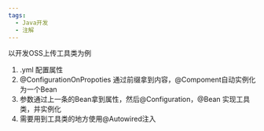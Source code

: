 ```yaml
---
tags:
  - Java开发
  - 注解
---
```

以开发OSS上传工具类为例  

1. .yml 配置属性  
2. @ConfigurationOnPropoties 通过前缀拿到内容，@Compoment自动实例化为一个Bean
3. 参数通过上一条的Bean拿到属性，然后@Configuration，@Bean 实现工具类，并实例化
4. 需要用到工具类的地方使用@Autowired注入